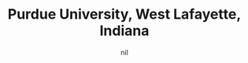 ---
title: "Purdue University, West Lafayette, Indiana"
project_id: 
date: nil
conference_id: ""
presenters:
   - peter_bandettini
summary: "Purdue University, West Lafayette, Indiana"
file: /assets/presentations/
filename: 
layout: presentation
---